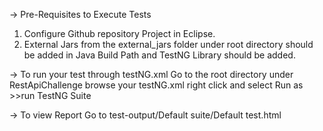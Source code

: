 -> Pre-Requisites to Execute Tests
1. Configure Github repository Project in Eclipse.
2. External Jars from the external_jars folder under root directory should be added in Java Build Path and TestNG Library should be added.

-> To run your test through testNG.xml 
Go to the root directory under RestApiChallenge browse your testNG.xml  right click and select Run as >>run TestNG Suite 

-> To view Report 
Go to test-output/Default suite/Default test.html